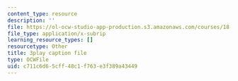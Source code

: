```yaml
---
content_type: resource
description: ''
file: https://ol-ocw-studio-app-production.s3.amazonaws.com/courses/18-01sc-single-variable-calculus-fall-2010/c711c6d65cff48c1f763e3f389a43449_hjZhPczMkL4.srt
file_type: application/x-subrip
learning_resource_types: []
resourcetype: Other
title: 3play caption file
type: OCWFile
uid: c711c6d6-5cff-48c1-f763-e3f389a43449
---
```

